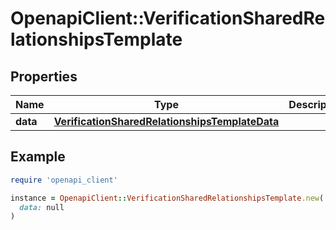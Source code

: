 # OpenapiClient::VerificationSharedRelationshipsTemplate

## Properties

| Name | Type | Description | Notes |
| ---- | ---- | ----------- | ----- |
| **data** | [**VerificationSharedRelationshipsTemplateData**](VerificationSharedRelationshipsTemplateData.md) |  | [optional] |

## Example

```ruby
require 'openapi_client'

instance = OpenapiClient::VerificationSharedRelationshipsTemplate.new(
  data: null
)
```

